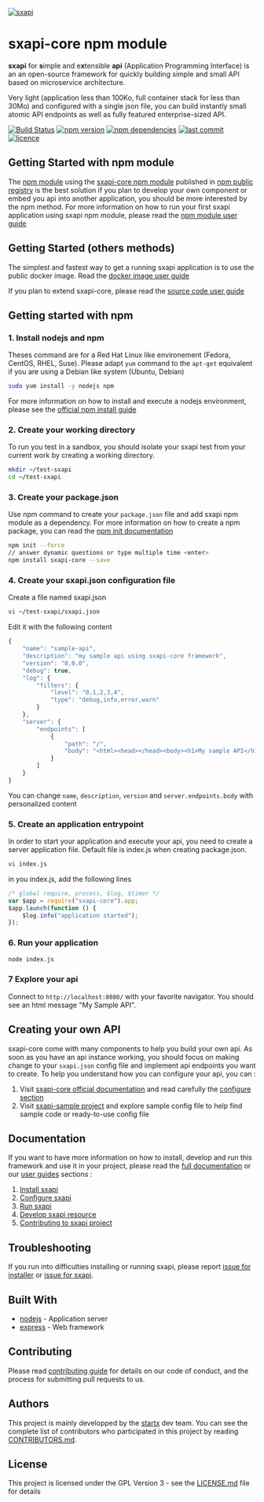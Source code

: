 [![sxapi](https://github.com/startxfr/sxapi-core/tree/testing/docs/assets/logo.svg)](https://github.com/startxfr/sxapi-core)

# sxapi-core npm module

**sxapi** for **s**imple and e**x**tensible **api** (Application Programming Interface) is an an open-source framework for quickly building simple and small API based on microservice architecture.

Very light (application less than 100Ko, full container stack for less than 30Mo) and configured with a single json file, you can build instantly small atomic API endpoints as well as fully featured enterprise-sized API.

[![Build Status](https://travis-ci.org/startxfr/sxapi-core.svg?tag=v0.0.52-npm)](https://travis-ci.org/startxfr/sxapi-core) 
[![npm version](https://badge.fury.io/js/sxapi-core.svg)](https://www.npmjs.com/package/sxapi-core) 
[![npm dependencies](https://david-dm.org/startxfr/sxapi-core.svg)](https://www.npmjs.com/package/sxapi-core) 
[![last commit](https://img.shields.io/github/last-commit/startxfr/sxapi-core.svg)](https://github.com/startxfr/sxapi-core) 
[![licence](https://img.shields.io/github/license/startxfr/sxapi-core.svg)](https://github.com/startxfr/sxapi-core) 

## Getting Started with npm module

The [npm module](https://github.com/startxfr/sxapi-core/tree/v0.0.52-npm/docs/guides/USE_npm.md) 
using the [sxapi-core npm module](https://www.npmjs.com/package/sxapi-core)
published in [npm public registry](https://www.npmjs.com)
is the best solution if you plan to develop your own component or embed you api into another 
application, you should be more interested by the npm method. For more 
information on how to run your first sxapi application using sxapi npm module,
please read the [npm module user guide](https://github.com/startxfr/sxapi-core/tree/v0.0.52-npm/docs/guides/USE_npm.md) 

## Getting Started (others methods)

The simplest and fastest way to get a running sxapi application is to use the
public docker image. Read the [docker image user guide](https://github.com/startxfr/sxapi-core/tree/v0.0.52-npm/docs/guides/USE_docker.md)

If you plan to extend sxapi-core, please read the [source code user guide](https://github.com/startxfr/sxapi-core/tree/v0.0.52-npm/docs/guides/USE_source.md)


## Getting started with npm

### 1. Install nodejs and npm

Theses command are for a Red Hat Linux like
environement (Fedora, CentOS, RHEL, Suse). Please adapt ```yum``` command to the 
```apt-get``` equivalent if you are using a Debian like system (Ubuntu, Debian)

```bash
sudo yum install -y nodejs npm
```
For more information on how to install and execute a nodejs environment, please see
the [official npm install guide](https://docs.npmjs.com/getting-started/installing-node)

### 2. Create your working directory

To run you test in a sandbox, you should isolate your sxapi test from 
your current work by creating a working directory.
```bash
mkdir ~/test-sxapi
cd ~/test-sxapi
```

### 3. Create your package.json

Use npm command to create your `package.json` file and add sxapi npm module as a dependency.
For more information on how to create a npm package, you can read the 
[npm init documentation](https://docs.npmjs.com/cli/init)

```bash
npm init --force
// answer dynamic questions or type multiple time <enter>
npm install sxapi-core --save
```

### 4. Create your sxapi.json configuration file

Create a file named sxapi.json

```bash
vi ~/test-sxapi/sxapi.json
```

Edit it with the following content

```javascript
{
    "name": "sample-api",
    "description": "my sample api using sxapi-core framework",
    "version": "0.0.0",
    "debug": true,
    "log": {
        "filters": {
            "level": "0,1,2,3,4",
            "type": "debug,info,error,warn"
        }
    },
    "server": {
        "endpoints": [
            {
                "path": "/",
                "body": "<html><head></head><body><h1>My sample API</h1></body></html>"
            }
        ]
    }
}
```

You can change ```name```, ```description```, ```version``` and 
```server.endpoints.body``` with personalized content

### 5. Create an application entrypoint

In order to start your application and execute your api, you need to create a
server application file. Default file is index.js when creating package.json.

```bash
vi index.js
```
in you index.js, add the following lines

```javascript
/* global require, process, $log, $timer */
var $app = require("sxapi-core").app;
$app.launch(function () {
    $log.info("application started");
});
```

### 6. Run your application

```bash
node index.js
```

### 7 Explore your api

Connect to ```http://localhost:8080/``` with your favorite navigator. You should
see an html message "My Sample API".


## Creating your own API


sxapi-core come with many components to help you build your own api. As soon as 
you have an api instance working, you should focus on making change to your 
```sxapi.json``` config file and implement api endpoints you want to create. 
To help you understand how you can configure your api, you can :
1. Visit [sxapi-core official documentation](https://github.com/startxfr/sxapi-core/tree/v0.0.52-npm/docs/README.md) 
and read carefully the [configure section](https://github.com/startxfr/sxapi-core/tree/v0.0.52-npm/docs/2.Configure.md)
2. Visit [sxapi-sample project](https://github.com/startxfr/sxapi-sample) and
explore sample config file to help find sample code or ready-to-use config file

## Documentation

If you want to have more information on how to install, develop and run this
framework and use it in your project, please read the 
[full documentation](https://github.com/startxfr/sxapi-core/tree/v0.0.52-npm/docs/README.md) 
or our [user guides](https://github.com/startxfr/sxapi-core/tree/v0.0.52-npm/docs/guides/README.md)
sections :
1. [Install sxapi](https://github.com/startxfr/sxapi-core/tree/v0.0.52-npm/docs/guides/1.Install.md)
2. [Configure sxapi](https://github.com/startxfr/sxapi-core/tree/v0.0.52-npm/docs/guides/2.Configure.md)
3. [Run sxapi](https://github.com/startxfr/sxapi-core/tree/v0.0.52-npm/docs/guides/3.Run.md)
4. [Develop sxapi resource](https://github.com/startxfr/sxapi-core/tree/v0.0.52-npm/docs/guides/4.Develop.md)
5. [Contributing to sxapi project](https://github.com/startxfr/sxapi-core/tree/v0.0.52-npm/docs/guides/5.Contribute.md)

## Troubleshooting

If you run into difficulties installing or running sxapi, please 
report [issue for installer](https://github.com/startxfr/sxapi-installer/issues/new) 
or [issue for sxapi](https://github.com/startxfr/sxapi-core/issues/new).

## Built With

* [nodejs](https://nodejs.org) - Application server
* [express](http://expressjs.com) - Web framework

## Contributing

Please read [contributing guide](https://github.com/startxfr/sxapi-core/tree/v0.0.52-npm/docs/guides/5.Contribute.md) 
for details on our code of conduct, and the process for submitting pull requests to us.

## Authors

This project is mainly developped by the [startx](https://www.startx.fr) dev team.
You can see the complete list of contributors who participated in this project
by reading [CONTRIBUTORS.md](https://github.com/startxfr/sxapi-core/tree/v0.0.52-npm/docs/CONTRIBUTORS.md).

## License

This project is licensed under the GPL Version 3 - 
see the [LICENSE.md](https://github.com/startxfr/sxapi-core/tree/v0.0.52-npm/docs/LICENSE.md) file for details

